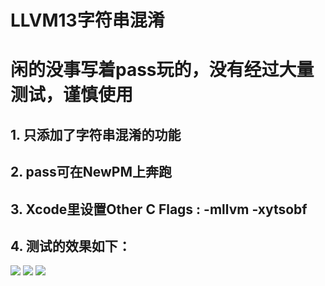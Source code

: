 # LLVM13字符串混淆
# 闲的没事写着pass玩的，没有经过大量测试，谨慎使用
## 1. 只添加了字符串混淆的功能
## 2. pass可在NewPM上奔跑
## 3. Xcode里设置Other C Flags : -mllvm -xytsobf
## 4. 测试的效果如下：
![](https://tva1.sinaimg.cn/large/008i3skNly1gyxce2bz9vj31h40lsjvk.jpg)
![](https://tva1.sinaimg.cn/large/008i3skNly1gyxcbhrtq0j30x409ctaq.jpg)
![](https://tva1.sinaimg.cn/large/008i3skNly1gyxcd7hwjbj30u408ugnt.jpg)
